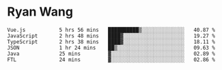 # Ryan Wang

<!--START_SECTION:waka-->

```text
Vue.js           5 hrs 56 mins   ██████████▒░░░░░░░░░░░░░░   40.87 %
JavaScript       2 hrs 48 mins   ████▓░░░░░░░░░░░░░░░░░░░░   19.27 %
TypeScript       2 hrs 38 mins   ████▓░░░░░░░░░░░░░░░░░░░░   18.11 %
JSON             1 hr 24 mins    ██▒░░░░░░░░░░░░░░░░░░░░░░   09.63 %
Java             25 mins         ▓░░░░░░░░░░░░░░░░░░░░░░░░   02.89 %
FTL              24 mins         ▓░░░░░░░░░░░░░░░░░░░░░░░░   02.86 %
```

<!--END_SECTION:waka-->
